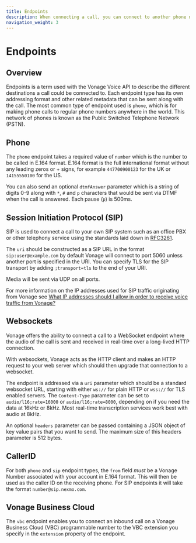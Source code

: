 ```yaml
---
title: Endpoints
description: When connecting a call, you can connect to another phone number, a `sip` endpoint or a `websocket`. These are known as endpoints.
navigation_weight: 3
---
```


# Endpoints

## Overview

Endpoints is a term used with the Vonage Voice API to describe the different destinations a call could be connected to. Each endpoint type has its own addressing format and other related metadata that can be sent along with the call. The most common type of endpoint used is `phone`, which is for making phone calls to regular phone numbers anywhere in the world. This network of phones is known as the Public Switched Telephone Network (PSTN).

## Phone

The `phone` endpoint takes a required value of `number` which is the number to be called in E.164 format. E.164 format is the full international format without any leading zeros or + signs, for example `447700900123` for the UK or `14155550100` for the US.

You can also send an optional `dtmfAnswer` parameter which is a string of digits 0-9 along with `*`, `#` and `p` characters that would be sent via DTMF when the call is answered. Each pause (`p`) is 500ms.

## Session Initiation Protocol (SIP)

SIP is used to connect a call to your own SIP system such as an office PBX or other telephony service using the standards laid down in [RFC3261](https://tools.ietf.org/html/rfc3261).

The `uri` should be constructed as a SIP URL in the format `sip:user@example.com` by default Vonage will connect to port 5060 unless another port is specified in the URI. You can specify TLS for the SIP transport by adding `;transport=tls` to the end of your URI.

Media will be sent via UDP on all ports.

For more information on the IP addresses used for SIP traffic originating from Vonage see [What IP addresses should I allow in order to receive voice traffic from Vonage?](https://help.nexmo.com/hc/en-us/articles/115004859247-What-IP-addresses-should-I-whitelist-in-order-to-receive-voice-traffic-from-Nexmo-)

## Websockets

Vonage offers the ability to connect a call to a WebSocket endpoint where the audio of the call is sent and received in real-time over a long-lived HTTP connection.

With websockets, Vonage acts as the HTTP client and makes an HTTP request to your web server which should then upgrade that connection to a websocket.

The endpoint is addressed via a `uri` parameter which should be a standard websocket URL, starting with either `ws://` for plain HTTP or `wss://` for TLS enabled servers. The `Content-Type` parameter can be set to `audio/l16;rate=16000` or `audio/l16;rate=8000`, depending on if you need the data at 16kHz or 8kHz. Most real-time transcription services work best with audio at 8kHz.

An optional `headers` parameter can be passed containing a JSON object of key value pairs that you want to send.  The maximum size of this headers parameter is 512 bytes.

## CallerID

For both `phone` and `sip` endpoint types, the `from` field *must* be a Vonage Number associated with your account in E.164 format. This will then be used as the caller ID on the receiving phone. For SIP endpoints it will take the format `number@sip.nexmo.com`.

## Vonage Business Cloud

The `vbc` endpoint enables you to connect an inbound call on a Vonage Business Cloud (VBC) programmable number to the VBC extension you specify in the `extension` property of the endpoint.

